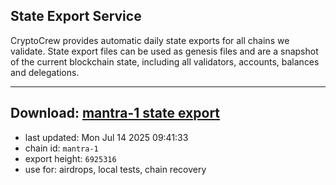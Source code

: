 ## State Export Service
CryptoCrew provides automatic daily state exports for all chains we validate. State export files can be used as genesis files and are a snapshot of the current blockchain state, including all validators, accounts, balances and delegations.

---
**Download: [mantra-1 state export](https://dl-eu2.ccvalidators.com/SERVICE/mantrachain/mantra-1_export_6925316.json)**
---

- last updated: Mon Jul 14 2025 09:41:33
- chain id: `mantra-1`
- export height: `6925316`
- use for: airdrops, local tests, chain recovery
